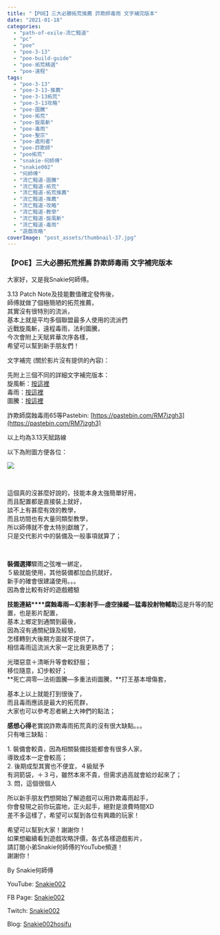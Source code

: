 ```yaml
---
title: "【POE】三大必勝拓荒推薦 詐欺師毒雨 文字補完版本"
date: "2021-01-18"
categories: 
  - "path-of-exile-流亡黯道"
  - "pc"
  - "poe"
  - "poe-3-13"
  - "poe-build-guide"
  - "poe-拓荒精選"
  - "poe-遠程"
tags: 
  - "poe-3-13"
  - "poe-3-13-推薦"
  - "poe-3-13拓荒"
  - "poe-3-13攻略"
  - "poe-圖騰"
  - "poe-拓荒"
  - "poe-旋風斬"
  - "poe-毒雨"
  - "poe-聖宗"
  - "poe-處刑者"
  - "poe-詐欺師"
  - "poe拓荒"
  - "snakie-何師傅"
  - "snakie002"
  - "何師傅"
  - "流亡黯道-圖騰"
  - "流亡黯道-拓荒"
  - "流亡黯道-拓荒推薦"
  - "流亡黯道-推薦"
  - "流亡黯道-攻略"
  - "流亡黯道-教學"
  - "流亡黯道-旋風斬"
  - "流亡黯道-毒雨"
  - "遊戲攻略"
coverImage: "post_assets/thumbnail-37.jpg"
---
```


### 【POE】三大必勝拓荒推薦 詐欺師毒雨 文字補完版本

  
大家好，又是我Snakie何師傅。  

  
3.13 Patch Note及技能數值確定發佈後，  
師傅就做了個極簡陋的拓荒推薦，  
其實沒有很特別的流派，  
基本上就是平均多個聯盟最多人使用的流派們  
近戰旋風斬，遠程毒雨，法利圖騰，  
今次會附上天賦昇華次序各樣，  
希望可以幫到新手朋友們！  

  
文字補完 (關於影片沒有提供的內容)：  

  
先附上三個不同的詳細文字補完版本：  
旋風斬：[按這裡](https://snakie002hosifu.blog/016-1)  
毒雨：[按這裡](https://snakie002hosifu.blog/016-2/)  
圖騰：[按這裡](https://snakie002hosifu.blog/016-3/)  

  
詐欺師腐蝕毒雨65等Pastebin: [https://pastebin.com/RM7jzgh3](https://pastebin.com/RM7jzgh3)  

  
以上均為3.13天賦路線  

  
以下為附圖方便各位：  

  
![](post_assets/trickster-1024x936.jpg)  

  
   

  
這個真的沒甚麼好說的，技能本身太強簡單好用，  
而且配置都是直接裝上就好，  
談不上有甚麼有效的教學，  
而且坊間也有大量同類型教學，  
所以師傅就不會太特別獻醜了，  
只是交代影片中的裝備及一般事項就算了；  

  
   

  
**裝備選擇**驟雨之弦唯一綁定，  
５級就能使用，其他裝備都加血抗就好，  
新手的確會很建議使用。。。  
因為會比較有好的遊戲體驗  

  
**技能連結****腐蝕毒雨—幻影射手—虛空操縱—猛毒投射物輔助**這是升等的配置，也是影片配置，  
基本上鄉定到通關到最後，  
因為沒有通關紀錄及經驗，  
怎樣轉到大後期方面就不提供了，  
相信毒雨這流派大家一定比我更熟悉了；  

  
光環惡意＋清晰升等會較舒服；  
移位隨意，幻步較好；  
**死亡凋零—法術圖騰—多重法術圖騰，**打王基本增傷套，  

  
基本上以上就能打到很後了，  
而且毒雨應該是最大的拓荒群，  
大家也可以參考忍者網上大神們的點法；  

  
**感想心得**老實說詐欺毒雨拓荒真的沒有很大缺點。。。  
只有唯三缺點：  

  
1\. 裝備會較貴，因為相關裝備技能都會有很多人家，  
導致成本一定會較高；  
2\. 後期成型其實也不便宜，４級賦予  
有洞箭袋，＋３弓，雖然本來不貴，但需求過高就會給炒起來了；  
3\. 悶，這個很個人  

  
所以新手朋友們想開始了解遊戲可以用詐欺毒雨起手，  
你會發現之前你玩震地，正火起手，絕對是浪費時間XD  
差不多這樣了，希望可以幫到各位有興趣的玩家！  

  
希望可以幫到大家！謝謝你！  
如果想繼續看到遊戲攻略評價，各式各樣遊戲影片，  
請訂閱小弟Snakie何師傅的YouTube頻道！  
謝謝你！  

  
By Snakie何師傅  

  
YouTube: [Snakie002](https://www.youtube.com/c/Snakie002/)  

  
FB Page: [Snakie002](https://www.facebook.com/Snakie002/)  

  
Twitch: [Snakie002](https://www.twitch.tv/snakie002/)  

  
Blog: [Snakie002hosifu](https://snakie002hosifu.blog/)

